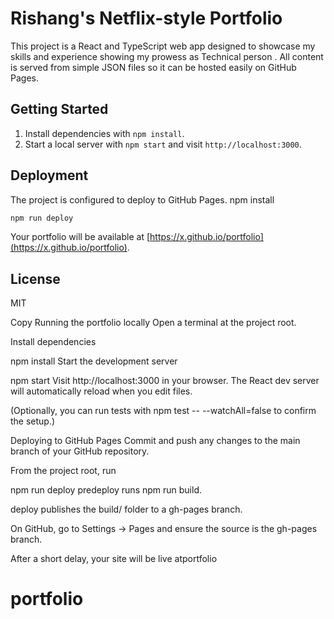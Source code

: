 # Rishang's Netflix-style Portfolio

This project is a React and TypeScript web app designed to showcase my skills and experience showing my prowess as Technical person . All content is served from simple JSON files so it can be hosted easily on GitHub Pages.

## Getting Started
1. Install dependencies with `npm install`.
2. Start a local server with `npm start` and visit `http://localhost:3000`.

## Deployment
The project is configured to deploy to GitHub Pages.
npm install
```bash
npm run deploy
```

Your portfolio will be available at [https://x.github.io/portfolio](https://x.github.io/portfolio).

## License
MIT

Copy
Running the portfolio locally
Open a terminal at the project root.

Install dependencies

npm install
Start the development server

npm start
Visit http://localhost:3000 in your browser. The React dev server will automatically reload when you edit files.

(Optionally, you can run tests with npm test -- --watchAll=false to confirm the setup.)

Deploying to GitHub Pages
Commit and push any changes to the main branch of your GitHub repository.

From the project root, run

npm run deploy
predeploy runs npm run build.

deploy publishes the build/ folder to a gh-pages branch.

On GitHub, go to Settings → Pages and ensure the source is the gh-pages branch.

After a short delay, your site will be live atportfolio
# portfolio
